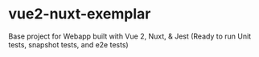 # vue2-nuxt-exemplar
Base project for Webapp built with Vue 2, Nuxt, &amp; Jest (Ready to run Unit tests, snapshot tests, and e2e tests)
